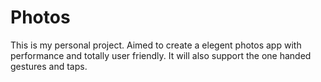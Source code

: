 # Photos

This is my personal project.
Aimed to create a elegent photos app with performance and totally user friendly.
It will also support the one handed gestures and taps.
